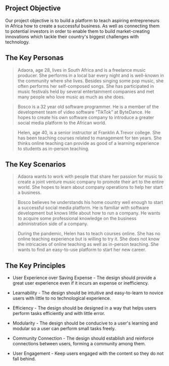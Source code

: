 ## Project Objective

Our project objective is to build a platform to teach aspiring entrepreneurs in Africa how to create a successful business.
As well as connecting them to potential investors in order to enable them to build market-creating innovations which tackle their country's biggest challenges with technology.

## The Key Personas
> Adaora, age 28, lives in South Africa and is a freelance music producer. She performs in a local bar every night and is well-known in the community where she lives. Besides singing some pop music, she often performs her self-composed songs. She has participated in music festivals held by several entertainment companies and met many people who love music as much as she does.

> Bosco is a 32 year old software programmer. He is a member of the development team of video software “TikTok” at ByteDance. He hopes to create his own software company to introduce a greater social media platform to the African world.

> Helen, age 40, is a senior instructor at Franklin A.Trevor college. She has been teaching courses related to management for ten years. She thinks online teaching can provide as good of a learning experience to students as in-person teaching.

## The Key Scenarios
> Adaora wants to work with people that share her passion for music to create a joint venture music company to promote their art to the entire world. She hopes to learn about company operations to help her start a business.

> Bosco believes he understands his home country well enough to start a successful social media platform. He is familiar with software development but knows little about how to run a company. He wants to acquire some professional knowledge on the business administration side of a company.

> During the pandemic, Helen has to teach courses online. She has no online teaching experience but is willing to try it. She does not know the intricacies of online teaching as well as in-person teaching. She wants to find an easy-to-use platform to start her new career.

## The Key Principles
 * User Experience over Saving Expense - The design should provide a great user experience even if it incurs an expense or inefficiency.

 * Learnability - The design should be intuitive and easy-to-learn to novice users with little to no technological experience. 

 * Efficiency - The design should be designed in a way that helps users perform tasks efficiently and with little error.

 * Modularity - The design should be conducive to a user's learning and modular so a user can perform small tasks freely.

 * Community Connection - The design should establish and reinforce connections between users, forming a community among them.

 * User Engagement - Keep users engaged with the content so they do not fall behind.
